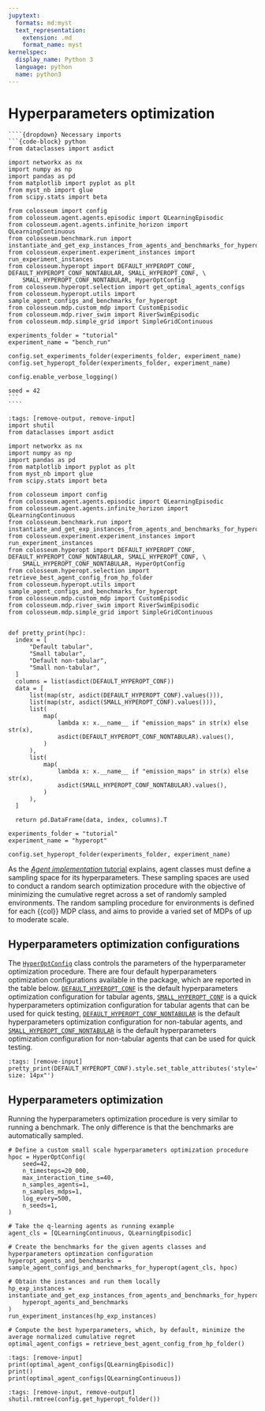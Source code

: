 ```yaml
---
jupytext:
  formats: md:myst
  text_representation:
    extension: .md
    format_name: myst
kernelspec:
  display_name: Python 3
  language: python
  name: python3
---
```

# Hyperparameters optimization


`````{margin}
````{dropdown} Necessary imports
```{code-block} python
from dataclasses import asdict

import networkx as nx
import numpy as np
import pandas as pd
from matplotlib import pyplot as plt
from myst_nb import glue
from scipy.stats import beta

from colosseum import config
from colosseum.agent.agents.episodic import QLearningEpisodic
from colosseum.agent.agents.infinite_horizon import QLearningContinuous
from colosseum.benchmark.run import instantiate_and_get_exp_instances_from_agents_and_benchmarks_for_hyperopt
from colosseum.experiment.experiment_instances import run_experiment_instances
from colosseum.hyperopt import DEFAULT_HYPEROPT_CONF, DEFAULT_HYPEROPT_CONF_NONTABULAR, SMALL_HYPEROPT_CONF, \
    SMALL_HYPEROPT_CONF_NONTABULAR, HyperOptConfig
from colosseum.hyperopt.selection import get_optimal_agents_configs
from colosseum.hyperopt.utils import sample_agent_configs_and_benchmarks_for_hyperopt
from colosseum.mdp.custom_mdp import CustomEpisodic
from colosseum.mdp.river_swim import RiverSwimEpisodic
from colosseum.mdp.simple_grid import SimpleGridContinuous

experiments_folder = "tutorial"
experiment_name = "bench_run"

config.set_experiments_folder(experiments_folder, experiment_name)
config.set_hyperopt_folder(experiments_folder, experiment_name)

config.enable_verbose_logging()

seed = 42
```
````
`````
```{code-cell}
:tags: [remove-output, remove-input]
import shutil
from dataclasses import asdict

import networkx as nx
import numpy as np
import pandas as pd
from matplotlib import pyplot as plt
from myst_nb import glue
from scipy.stats import beta

from colosseum import config
from colosseum.agent.agents.episodic import QLearningEpisodic
from colosseum.agent.agents.infinite_horizon import QLearningContinuous
from colosseum.benchmark.run import instantiate_and_get_exp_instances_from_agents_and_benchmarks_for_hyperopt
from colosseum.experiment.experiment_instances import run_experiment_instances
from colosseum.hyperopt import DEFAULT_HYPEROPT_CONF, DEFAULT_HYPEROPT_CONF_NONTABULAR, SMALL_HYPEROPT_CONF, \
    SMALL_HYPEROPT_CONF_NONTABULAR, HyperOptConfig
from colosseum.hyperopt.selection import retrieve_best_agent_config_from_hp_folder
from colosseum.hyperopt.utils import sample_agent_configs_and_benchmarks_for_hyperopt
from colosseum.mdp.custom_mdp import CustomEpisodic
from colosseum.mdp.river_swim import RiverSwimEpisodic
from colosseum.mdp.simple_grid import SimpleGridContinuous


def pretty_print(hpc):
  index = [
      "Default tabular",
      "Small tabular",
      "Default non-tabular",
      "Small non-tabular",
  ]
  columns = list(asdict(DEFAULT_HYPEROPT_CONF))
  data = [
      list(map(str, asdict(DEFAULT_HYPEROPT_CONF).values())),
      list(map(str, asdict(SMALL_HYPEROPT_CONF).values())),
      list(
          map(
              lambda x: x.__name__ if "emission_maps" in str(x) else str(x),
              asdict(DEFAULT_HYPEROPT_CONF_NONTABULAR).values(),
          )
      ),
      list(
          map(
              lambda x: x.__name__ if "emission_maps" in str(x) else str(x),
              asdict(SMALL_HYPEROPT_CONF_NONTABULAR).values(),
          )
      ),
  ]
  
  return pd.DataFrame(data, index, columns).T
  
experiments_folder = "tutorial"
experiment_name = "hyperopt"

config.set_hyperopt_folder(experiments_folder, experiment_name)
```

As the [_Agent implementation_ tutorial](../tutorials/agent-implementation.md) explains, agent classes must define a sampling space for its hyperparameters.
These sampling spaces are used to conduct a random search optimization procedure with the objective of minimizing the cumulative regret across a set of randomly sampled environments.
The random sampling procedure for environments is defined for each {{col}} MDP class, and aims to provide a varied set of MDPs of up to moderate scale.


## Hyperparameters optimization configurations

The [`HyperOptConfig`](../pdoc_files/colosseum/hyperopt/config.html#HyperOptConfig) class controls the parameters of the hyperparameter optimization procedure.
There are four default hyperparameters optimization configurations available in the package, which are reported in the table below.
[`DEFAULT_HYPEROPT_CONF`](../pdoc_files/colosseum/hyperopt/config.html#DEFAULT_HYPEROPT_CONF) is the default hyperparameters optimization configuration for tabular agents,
[`SMALL_HYPEROPT_CONF`](../pdoc_files/colosseum/hyperopt/config.html#SMALL_HYPEROPT_CONF) is a quick hyperparameters optimization configuration for tabular agents that can be used for quick testing,
[`DEFAULT_HYPEROPT_CONF_NONTABULAR`](../pdoc_files/colosseum/hyperopt/config.html#DEFAULT_HYPEROPT_CONF_NONTABULAR) is the default hyperparameters optimization configuration for non-tabular agents, and
[`SMALL_HYPEROPT_CONF_NONTABULAR`](../pdoc_files/colosseum/hyperopt/config.html#SMALL_HYPEROPT_CONF_NONTABULAR) is the default hyperparameters optimization configuration for non-tabular agents that can be used for quick testing.

```{code-cell}
:tags: [remove-input]
pretty_print(DEFAULT_HYPEROPT_CONF).style.set_table_attributes('style="font-size: 14px"')
```

## Hyperparameters optimization

Running the hyperparameters optimization procedure is very similar to running a benchmark.
The only difference is that the benchmarks are automatically sampled.

```{code-cell}
# Define a custom small scale hyperparameters optimization procedure
hpoc = HyperOptConfig(
    seed=42,
    n_timesteps=20_000,
    max_interaction_time_s=40,
    n_samples_agents=1,
    n_samples_mdps=1,
    log_every=500,
    n_seeds=1,
)

# Take the q-learning agents as running example
agent_cls = [QLearningContinuous, QLearningEpisodic]

# Create the benchmarks for the given agents classes and hyperparameters optimzation configuration
hyperopt_agents_and_benchmarks = sample_agent_configs_and_benchmarks_for_hyperopt(agent_cls, hpoc)

# Obtain the instances and run them locally
hp_exp_instances = instantiate_and_get_exp_instances_from_agents_and_benchmarks_for_hyperopt(
    hyperopt_agents_and_benchmarks
)
run_experiment_instances(hp_exp_instances)

# Compute the best hyperparameters, which, by default, minimize the average normalized cumulative regret
optimal_agent_configs = retrieve_best_agent_config_from_hp_folder()
```

```{code-cell}
:tags: [remove-input]
print(optimal_agent_configs[QLearningEpisodic])
print()
print(optimal_agent_configs[QLearningContinuous])
```

```{code-cell}
:tags: [remove-input, remove-output]
shutil.rmtree(config.get_hyperopt_folder())
```
